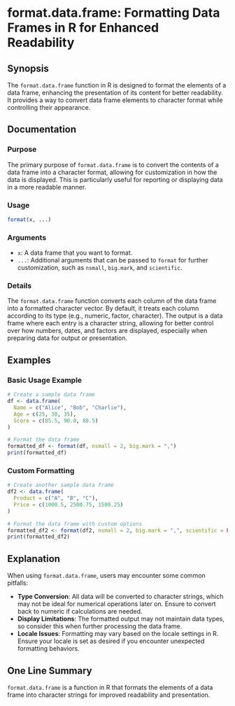 <!--
Meta Description: # format.data.frame: Formatting Data Frames in R for Enhanced Readability ## Synopsis The `format.data.frame` function in R is designed to format the ...
Meta Keywords: data, frame, format, character, formatting
-->

# format.data.frame: Formatting Data Frames in R for Enhanced Readability

## Synopsis
The `format.data.frame` function in R is designed to format the elements of a data frame, enhancing the presentation of its content for better readability. It provides a way to convert data frame elements to character format while controlling their appearance.

## Documentation

### Purpose 
The primary purpose of `format.data.frame` is to convert the contents of a data frame into a character format, allowing for customization in how the data is displayed. This is particularly useful for reporting or displaying data in a more readable manner.

### Usage
```R
format(x, ...)
```

### Arguments
- `x`: A data frame that you want to format.
- `...`: Additional arguments that can be passed to `format` for further customization, such as `nsmall`, `big.mark`, and `scientific`.

### Details
The `format.data.frame` function converts each column of the data frame into a formatted character vector. By default, it treats each column according to its type (e.g., numeric, factor, character). The output is a data frame where each entry is a character string, allowing for better control over how numbers, dates, and factors are displayed, especially when preparing data for output or presentation.

## Examples

### Basic Usage Example
```R
# Create a sample data frame
df <- data.frame(
  Name = c("Alice", "Bob", "Charlie"),
  Age = c(25, 30, 35),
  Score = c(85.5, 90.0, 88.5)
)

# Format the data frame
formatted_df <- format(df, nsmall = 2, big.mark = ",")
print(formatted_df)
```

### Custom Formatting
```R
# Create another sample data frame
df2 <- data.frame(
  Product = c("A", "B", "C"),
  Price = c(1000.5, 2500.75, 1500.25)
)

# Format the data frame with custom options
formatted_df2 <- format(df2, nsmall = 2, big.mark = ",", scientific = FALSE)
print(formatted_df2)
```

## Explanation
When using `format.data.frame`, users may encounter some common pitfalls:
- **Type Conversion**: All data will be converted to character strings, which may not be ideal for numerical operations later on. Ensure to convert back to numeric if calculations are needed.
- **Display Limitations**: The formatted output may not maintain data types, so consider this when further processing the data frame.
- **Locale Issues**: Formatting may vary based on the locale settings in R. Ensure your locale is set as desired if you encounter unexpected formatting behaviors.

## One Line Summary
`format.data.frame` is a function in R that formats the elements of a data frame into character strings for improved readability and presentation.